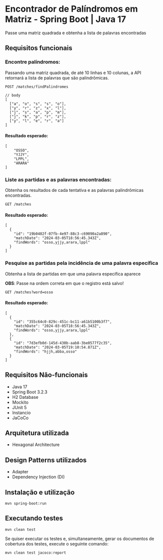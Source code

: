 # Encontrador de Palíndromos em Matriz - Spring Boot | Java 17
Passe uma matriz quadrada e obtenha a lista de palavras encontradas

## Requisitos funcionais
### Encontre palíndromos:
Passando uma matriz quadrada, de até 10 linhas e 10 colunas, a API retornará a lista
de palavras que são palindrômicas.

```http
POST /matches/findPalindromes
```
```json5
// body
[
  ["a", "o", "s", "s", "o"],
  ["y", "r", "z", "x", "l"],
  ["j", "s", "a", "p", "m"],
  ["j", "k", "p", "r", "z"],
  ["y", "l", "e", "r", "a"]
]
```

#### Resultado esperado:
```json5
[
    "OSSO",
    "YJJY",
    "LPPL",
    "ARARA"
]
```

### Liste as partidas e as palavras encontradas:
Obtenha os resultados de cada tentativa e as palavras palindrômicas encontradas.

```http
GET /matches
```

#### Resultado esperado:
```json5
[
  {
    "id": "19b0402f-07fb-4e97-88c3-c69090a2a890",
    "matchDate": "2024-03-05T18:56:45.343Z",
    "findWords": "osso,yjjy,arara,lppl"
  }
]
```

### Pesquise as partidas pela incidência de uma palavra específica
Obtenha a lista de partidas em que uma palavra específica aparece

**OBS**: Passe na ordem correta em que o registro está salvo!

```http
GET /matches?word=osso
```

#### Resultado esperado:
```json5
[
  {
    "id": "355c64c0-829c-451c-bc11-a61b5100b3f7",
    "matchDate": "2024-03-05T18:56:45.343Z",
    "findWords": "osso,yjjy,arara,lppl"
  },
  {
    "id": "7d3efb0d-145d-430b-aab8-3be0577f2c35",
    "matchDate": "2024-03-05T19:10:54.871Z",
    "findWords": "hjjh,abba,osso"
  }
]
```

## Requisitos Não-funcionais
- Java 17
- Spring Boot 3.2.3
- H2 Database
- Mockito
- JUnit 5
- Instancio
- JaCoCo

## Arquitetura utilizada
- Hexagonal Architecture

## Design Patterns utilizados
- Adapter
- Dependency Injection (DI)

## Instalação e utilização
```shell
mvn spring-boot:run
```

## Executando testes
```shell
mvn clean test
```

Se quiser executar os testes e, simultaneamente, gerar os documentos de cobertura dos testes, execute o seguinte comando:
```shell
mvn clean test jacoco:report
```
